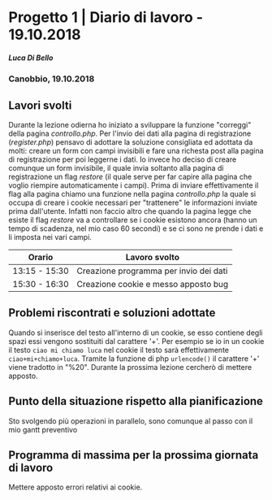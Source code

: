 # Progetto 1 | Diario di lavoro - 19.10.2018

##### Luca Di Bello

### Canobbio, 19.10.2018

## Lavori svolti

Durante la lezione odierna ho iniziato a sviluppare la funzione "correggi" della pagina <i>controllo.php</i>.
Per l'invio dei dati alla pagina di registrazione (<i>register.php</i>) pensavo di adottare la soluzione consigliata ed adottata da molti: creare un form con campi invisibili e fare una richesta post alla pagina di registrazione per poi leggerne i dati. Io invece ho deciso di creare comunque un form invisibile, il quale invia soltanto alla pagina di registrazione un flag <i>restore</i> (il quale serve per far capire alla pagina che voglio riempire automaticamente i campi).
Prima di inviare effettivamente il flag alla pagina chiamo una funzione nella pagina <i>controllo.php</i> la quale si occupa di creare i cookie necessari per "trattenere" le informazioni inviate prima dall'utente. Infatti non faccio altro che quando la pagina legge che esiste il flag <i>restore</i> va a controllare se i cookie esistono ancora (hanno un tempo di scadenza, nel mio caso 60 secondi) e se ci sono ne prende i dati e li imposta nei vari campi.

| Orario        | Lavoro svolto                          |
| ------------- | -------------------------------------- |
| 13:15 - 15:30 | Creazione programma per invio dei dati |
| 15:30 - 16:30 | Creazione cookie e messo apposto bug   |

## Problemi riscontrati e soluzioni adottate

Quando si inserisce del testo all'interno di un cookie, se esso contiene degli spazi essi vengono sostituiti dal carattere '+'. Per esempio se io in un cookie il testo <code>ciao mi chiamo luca</code> nel cookie il testo sarà effettivamente <code>ciao+mi+chiamo+luca</code>. Tramite la funzione di php <code>urlencode()</code> il carattere '+' viene tradotto in "%20". Durante la prossima lezione cercherò di mettere apposto.

## Punto della situazione rispetto alla pianificazione

Sto svolgendo più operazioni in parallelo, sono comunque al passo con il mio gantt preventivo

## Programma di massima per la prossima giornata di lavoro

Mettere apposto errori relativi ai cookie.
